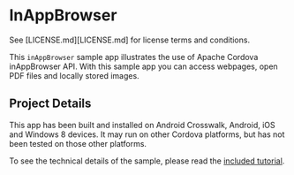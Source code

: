 InAppBrowser
============

See [LICENSE.md][LICENSE.md] for license terms and conditions.

This `inAppBrowser` sample app illustrates the use of Apache Cordova
inAppBrowser API. With this sample app you can access webpages, open PDF files
and locally stored images.

Project Details
---------------

This app has been built and installed on Android Crosswalk, Android, iOS
and Windows 8 devices. It may run on other Cordova platforms, but has not been
tested on those other platforms.

To see the technical details of the sample, please read the
[included tutorial](docs/README.md).
